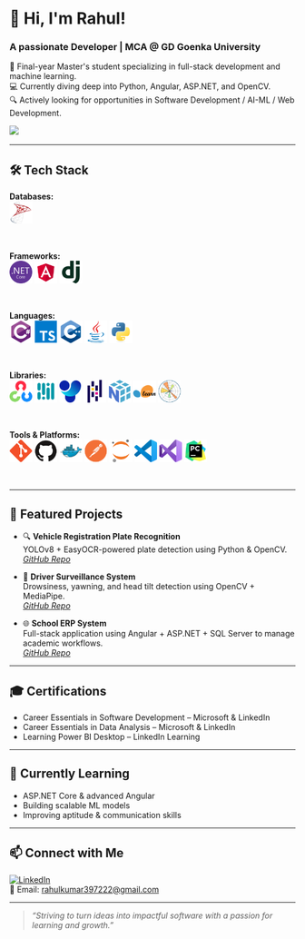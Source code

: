 # 👋 Hi, I'm Rahul!

### A passionate Developer | MCA @ GD Goenka University

🚀 Final-year Master's student specializing in full-stack development and machine learning.  
💻 Currently diving deep into Python, Angular, ASP.NET, and OpenCV.  
🔍 Actively looking for opportunities in Software Development / AI-ML / Web Development.


![](https://github-readme-stats.vercel.app/api/top-langs/?username=rahulmandal0207&theme=dark&hide_border=false&include_all_commits=false&count_private=false&layout=compact)


---

## 🛠️ Tech Stack

**Databases:**  
<img src="assets/microsoftsqlserver-original.svg" height="40" alt="microsoftsqlserver logo"  >

<br/>

**Frameworks:**  
<img src="assets/dotnetcore-original.svg" height="40" alt="dotnetcore logo"  >
<img src="assets/angular-original.svg" height="40" alt="angular logo"  >
<img src="assets/django-plain.svg" height="40" alt="django logo"  >

<br/>

**Languages:**  
<img src="assets/csharp-original.svg" height="40" alt="csharp logo"  >
<img src="assets/typescript-original.svg" height="40" alt="typescript logo"  >
<img src="assets/cplusplus-original.svg" height="40" alt="cplus logo"  >
<img src="assets/java-original.svg" height="40" alt="java logo"  >
<img src="assets/python-original.svg" height="40" alt="python logo"  >


<br/>


**Libraries:** <br/>
<img src="assets/opencv-original.svg" height="40" alt="opencv logo"  >
<img src="assets/mediapipe.png" height="40" alt="mediapipe logo"  >
<img src="assets/UltralyticsYOLO.svg" height="40" alt="UltralyticsYOLO logo"  >
<img src="assets/pandas-original.svg" height="40" alt="pandas logo"  >
<img src="assets/numpy-original.svg" height="40" alt="numpy logo"  >
<img src="assets/scikitlearn-original.svg" height="40" alt="scikitlearn logo"  >
<img src="assets/matplotlib-original.svg" height="40" alt="matplotlib logo"  >

<br/>


**Tools & Platforms:**  
<img src="assets/git-original.svg" height="40" alt="git logo"  >
<img src="assets/github-original.svg" height="40" alt="github logo"  >
<img src="assets/docker-original.svg" height="40" alt="docker logo"  >
<img src="assets/postman-original.svg" height="40" alt="postman logo"  >
<img src="assets/jupyter-original.svg" height="40" alt="jupyter logo"  >
<img src="assets/vscode-original.svg" height="40" alt="vscode logo"  >
<img src="assets/visualstudio-original.svg" height="40" alt="visualstudio logo"  >
<img src="assets/pycharm-original.svg" height="40" alt="pycharm logo"  >

<br/>



---

## 💼 Featured Projects

- 🔍 **Vehicle Registration Plate Recognition**  
  YOLOv8 + EasyOCR-powered plate detection using Python & OpenCV.  
  _[GitHub Repo](https://github.com/rahulmandal0207/vrpr)_

- 🧠 **Driver Surveillance System**  
  Drowsiness, yawning, and head tilt detection using OpenCV + MediaPipe.  
  _[GitHub Repo](https://github.com/rahulmandal0207/DSS_backend)_

- 🌐 **School ERP System**  
  Full-stack application using Angular + ASP.NET + SQL Server to manage academic workflows.  
  _[GitHub Repo](https://github.com/rahulmandal0207/School_ERP)_

---

## 🎓 Certifications

- Career Essentials in Software Development – Microsoft & LinkedIn
- Career Essentials in Data Analysis – Microsoft & LinkedIn
- Learning Power BI Desktop – LinkedIn Learning

---

## 🔭 Currently Learning

- ASP.NET Core & advanced Angular
- Building scalable ML models
- Improving aptitude & communication skills

---

## 📫 Connect with Me

[![LinkedIn](https://img.shields.io/badge/-LinkedIn-blue?style=flat-square&logo=linkedin)](https://www.linkedin.com/in/rahul-kumar-mandal-462a78360/)  
📧 Email: rahulkumar397222@gmail.com

---

> _“Striving to turn ideas into impactful software with a passion for learning and growth.”_
